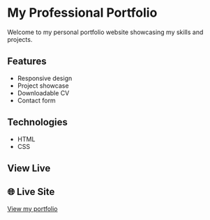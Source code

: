 # My Professional Portfolio

Welcome to my personal portfolio website showcasing my skills and projects.

## Features
- Responsive design
- Project showcase
- Downloadable CV
- Contact form

## Technologies
- HTML
- CSS

## View Live
## 🌐 Live Site  
[View my portfolio](https://juniahsolo.github.io/portfolio)
